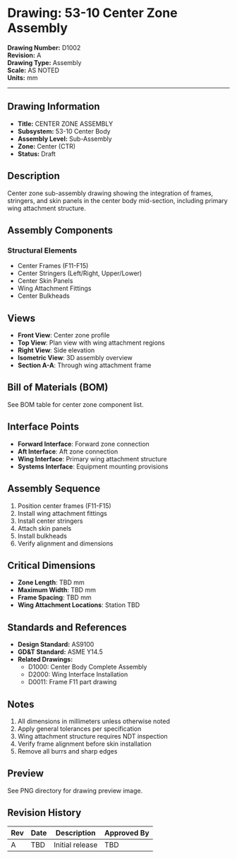 # Drawing: 53-10 Center Zone Assembly

**Drawing Number:** D1002  
**Revision:** A  
**Drawing Type:** Assembly  
**Scale:** AS NOTED  
**Units:** mm  

---

## Drawing Information

- **Title:** CENTER ZONE ASSEMBLY
- **Subsystem:** 53-10 Center Body
- **Assembly Level:** Sub-Assembly
- **Zone:** Center (CTR)
- **Status:** Draft

## Description

Center zone sub-assembly drawing showing the integration of frames, stringers, and skin panels in the center body mid-section, including primary wing attachment structure.

## Assembly Components

### Structural Elements
- Center Frames (F11-F15)
- Center Stringers (Left/Right, Upper/Lower)
- Center Skin Panels
- Wing Attachment Fittings
- Center Bulkheads

## Views

- **Front View**: Center zone profile
- **Top View**: Plan view with wing attachment regions
- **Right View**: Side elevation
- **Isometric View**: 3D assembly overview
- **Section A-A**: Through wing attachment frame

## Bill of Materials (BOM)

See BOM table for center zone component list.

## Interface Points

- **Forward Interface**: Forward zone connection
- **Aft Interface**: Aft zone connection
- **Wing Interface**: Primary wing attachment structure
- **Systems Interface**: Equipment mounting provisions

## Assembly Sequence

1. Position center frames (F11-F15)
2. Install wing attachment fittings
3. Install center stringers
4. Attach skin panels
5. Install bulkheads
6. Verify alignment and dimensions

## Critical Dimensions

- **Zone Length**: TBD mm
- **Maximum Width**: TBD mm
- **Frame Spacing**: TBD mm
- **Wing Attachment Locations**: Station TBD

## Standards and References

- **Design Standard:** AS9100
- **GD&T Standard:** ASME Y14.5
- **Related Drawings:**
  - D1000: Center Body Complete Assembly
  - D2000: Wing Interface Installation
  - D0011: Frame F11 part drawing

## Notes

1. All dimensions in millimeters unless otherwise noted
2. Apply general tolerances per specification
3. Wing attachment structure requires NDT inspection
4. Verify frame alignment before skin installation
5. Remove all burrs and sharp edges

## Preview

See PNG directory for drawing preview image.

## Revision History

| Rev | Date | Description | Approved By |
|-----|------|-------------|-------------|
| A | TBD | Initial release | TBD |
